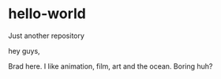 # hello-world
Just another repository

hey guys,

Brad here. I like animation, film, art and the ocean. Boring huh?
